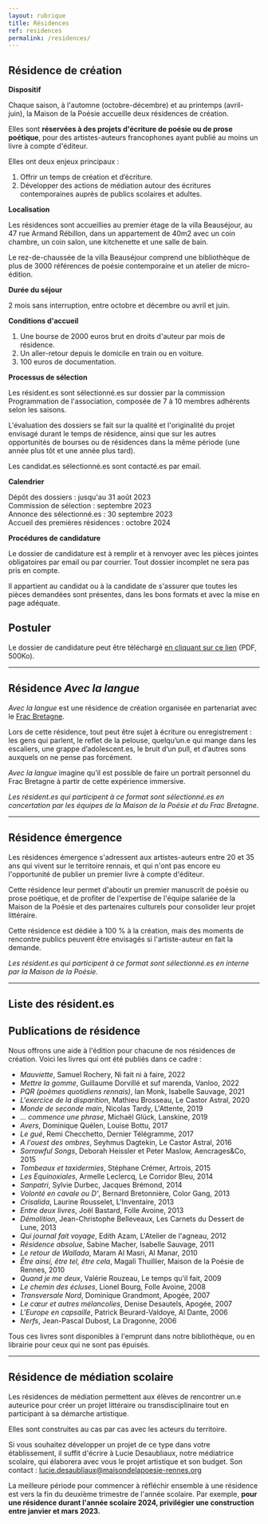 ```yaml
---
layout: rubrique
title: Résidences
ref: residences
permalink: /residences/
---
```

## Résidence de création

**Dispositif**

Chaque saison, à l'automne (octobre-décembre) et au printemps (avril-juin), la Maison de la Poésie accueille deux résidences de création.

Elles sont **réservées à des projets d'écriture de poésie ou de prose poétique**, pour des artistes-auteurs francophones ayant publié au moins un livre à compte d'éditeur.

Elles ont deux enjeux principaux :

1. Offrir un temps de création et d’écriture.
2. Développer des actions de médiation autour des écritures contemporaines auprès de publics scolaires et adultes.

**Localisation**

Les résidences sont accueillies au premier étage de la villa Beauséjour, au 47 rue Armand Rébillon, dans un appartement de 40m2 avec un coin chambre, un coin salon, une kitchenette et une salle de bain.

Le rez-de-chaussée de la villa Beauséjour comprend une bibliothèque de plus de 3000 références de poésie contemporaine et un atelier de micro-édition.

**Durée du séjour**

2 mois sans interruption, entre octobre et décembre ou avril et juin.

**Conditions d'accueil**

1. Une bourse de 2000 euros brut en droits d'auteur par mois de résidence.  
2. Un aller-retour depuis le domicile en train ou en voiture.  
3. 100 euros de documentation.

**Processus de sélection**

Les résident.es sont sélectionné.es sur dossier par la commission Programmation de l'association, composée de 7 à 10 membres adhérents selon les saisons.

L'évaluation des dossiers se fait sur la qualité et l'originalité du projet envisagé durant le temps de résidence, ainsi que sur les autres opportunités de bourses ou de résidences dans la même période (une année plus tôt et une année plus tard).

Les candidat.es sélectionné.es sont contacté.es par email.

**Calendrier**

Dépôt des dossiers : jusqu'au 31 août 2023\
Commission de sélection : septembre 2023\
Annonce des sélectionné.es : 30 septembre 2023\
Accueil des premières résidences : octobre 2024

**Procédures de candidature**

Le dossier de candidature est à remplir et à renvoyer avec les pièces jointes obligatoires par email ou par courrier. Tout dossier incomplet ne sera pas pris en compte. 

Il appartient au candidat ou à la candidate de s'assurer que toutes les pièces demandées sont présentes, dans les bons formats et avec la mise en page adéquate.

## Postuler

Le dossier de candidature peut être téléchargé [en cliquant sur ce lien](/imgs/r-sidence-d-criture-dossier-de-candidature.pdf) (PDF, 500Ko). 

- - -

## Résidence *Avec la langue*

*Avec la langue* est une résidence de création organisée en partenariat avec le [Frac Bretagne](https://www.fracbretagne.fr/fr/).

Lors de cette résidence, tout peut être sujet à écriture ou enregistrement : les gens qui parlent, le reflet de la pelouse, quelqu’un.e qui mange dans les escaliers, une grappe d’adolescent.es, le bruit d’un pull, et d’autres sons auxquels on ne pense pas forcément.

*Avec la langue* imagine qu’il est possible de faire un portrait personnel du Frac Bretagne à partir de cette expérience immersive.

*Les résident.es qui participent à ce format sont sélectionné.es en concertation par les équipes de la Maison de la Poésie et du Frac Bretagne.*

- - -

## Résidence émergence

Les résidences émergence s'adressent aux artistes-auteurs entre 20 et 35 ans qui vivent sur le territoire rennais, et qui n'ont pas encore eu l'opportunité de publier un premier livre à compte d'éditeur.

Cette résidence leur permet d'aboutir un premier manuscrit de poésie ou prose poétique, et de profiter de l'expertise de l'équipe salariée de la Maison de la Poésie et des partenaires culturels pour consolider leur projet littéraire.

Cette résidence est dédiée à 100 % à la création, mais des moments de rencontre publics peuvent être envisagés si l'artiste-auteur en fait la demande.

*Les résident.es qui participent à ce format sont sélectionné.es en interne par la Maison de la Poésie.*

- - -

## Liste des résident.es

<div id="list_res"></div>

## Publications de résidence

Nous offrons une aide à l'édition pour chacune de nos résidences de création. Voici les livres qui ont été publiés dans ce cadre :

- *Mauviette*, Samuel Rochery, Ni fait ni à faire, 2022
- *Mettre la gomme*, Guillaume Dorvillé et suf marenda, Vanloo, 2022
- *PQR (poèmes quotidiens rennais)*, Ian Monk, Isabelle Sauvage, 2021
- *L'exercice de la disparition*, Mathieu Brosseau, Le Castor Astral, 2020
- *Monde de seconde main*, Nicolas Tardy, L'Attente, 2019
- *... commence une phrase*, Michaël Glück, Lanskine, 2019
- *Avers*, Dominique Quélen, Louise Bottu, 2017
- *Le gué*, Remi Checchetto, Dernier Télégramme, 2017
- *A l'ouest des ombres*, Seyhmus Dagtekin, Le Castor Astral, 2016
- *Sorrowful Songs*, Deborah Heissler et Peter Maslow, Aencrages&Co, 2015
- *Tombeaux et taxidermies*, Stéphane Crémer, Artrois, 2015
- *Les Equinoxiales*, Armelle Leclercq, Le Corridor Bleu, 2014
- *Sanpatri*, Sylvie Durbec, Jacques Brémond, 2014
- *Volonté en cavale ou D'*, Bernard Bretonnière, Color Gang, 2013
- *Crisalida*, Laurine Rousselet, L'Inventaire, 2013
- *Entre deux livres*, Joël Bastard, Folle Avoine, 2013
- *Démolition*, Jean-Christophe Belleveaux, Les Carnets du Dessert de Lune, 2013
- *Qui journal fait voyage*, Edith Azam, L'Atelier de l'agneau, 2012
- *Résidence absolue*, Sabine Macher, Isabelle Sauvage, 2011
- *Le retour de Wallada*, Maram Al Masri, Al Manar, 2010
- *Être ainsi, être tel, être cela*, Magali Thuillier, Maison de la Poésie de Rennes, 2010
- *Quand je me deux*, Valérie Rouzeau, Le temps qu'il fait, 2009
- *Le chemin des écluses*, Lionel Bourg, Folle Avoine, 2008
- *Transversale Nord*, Dominique Grandmont, Apogée, 2007
- *Le cœur et autres mélancolies*, Denise Desautels, Apogée, 2007
- *L'Europe en capsaille*, Patrick Beurard-Valdoye, Al Dante, 2006
- *Nerfs*, Jean-Pascal Dubost, La Dragonne, 2006

Tous ces livres sont disponibles à l'emprunt dans notre bibliothèque, ou en librairie pour ceux qui ne sont pas épuisés.

---

## Résidence de médiation scolaire

Les résidences de médiation permettent aux élèves de rencontrer un.e auteurice pour créer un projet littéraire ou transdisciplinaire tout en participant à sa démarche artistique.

Elles sont construites au cas par cas avec les acteurs du territoire.

Si vous souhaitez développer un projet de ce type dans votre établissement, il suffit d'écrire à Lucie Desaubliaux, notre médiatrice scolaire, qui élaborera avec vous le projet artistique et son budget. Son contact : lucie.desaubliaux@maisondelapoesie-rennes.org

La meilleure période pour commencer à réfléchir ensemble à une résidence est vers la fin du deuxième trimestre de l'année scolaire. Par exemple, **pour une résidence durant l'année scolaire 2024, privilégier une construction entre janvier et mars 2023.**

<div id="list_res_scol"></div>